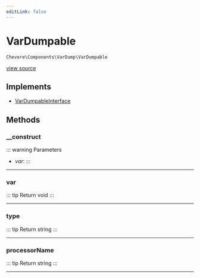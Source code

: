 ```yaml
---
editLink: false
---
```


# VarDumpable

`Chevere\Components\VarDump\VarDumpable`

[view source](https://github.com/chevere/chevere/blob/master/src/Chevere/Components/VarDump/VarDumpable.php)

## Implements

- [VarDumpableInterface](../../Interfaces/VarDump/VarDumpableInterface.md)

## Methods

### __construct

::: warning Parameters
- *var*: 
:::

---

### var

::: tip Return
void
:::

---

### type

::: tip Return
string
:::

---

### processorName

::: tip Return
string
:::

---
